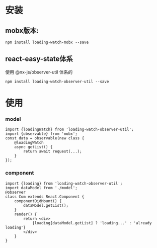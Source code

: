 # 安装

## mobx版本: 
```
npm install loading-watch-mobx --save
```
## react-easy-state体系
使用 @nx-js/observer-util 体系的
```
npm install loading-watch-observer-util --save
```

# 使用
### model
```
import {loadingWatch} from 'loading-watch-observer-util';
import {observable} from 'mobx';
const data = observable(new class {
    @loadingWatch
    async getList() {
        return await request(...);
    }
});
```


### component
```
import {loading} from 'loading-watch-observer-util';
import dataModel from './model';
@observer
class Com extends React.Component {
    componentDidMount() {
        dataModel.getList();
    }
    render() {
        return <div>
            {loading[dataModel.getList] ? 'loading...' : 'already loading'}
        </div>
    }
}
```